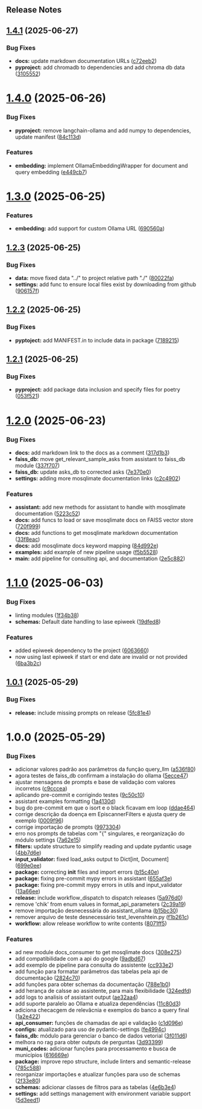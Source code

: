 Release Notes
---

## [1.4.1](https://github.com/Mosqlimate-project/mosqlimate-assistant/compare/1.4.0...1.4.1) (2025-06-27)


### Bug Fixes

* **docs:** update markdown documentation URLs ([c72eeb2](https://github.com/Mosqlimate-project/mosqlimate-assistant/commit/c72eeb23e154fa322648ed492e5fc67857efde15))
* **pyproject:** add chromadb to dependencies and add chroma db data ([3105552](https://github.com/Mosqlimate-project/mosqlimate-assistant/commit/310555260d174577e907c94c4cbafbe0ba8dbb60))

# [1.4.0](https://github.com/Mosqlimate-project/mosqlimate-assistant/compare/1.3.0...1.4.0) (2025-06-26)


### Bug Fixes

* **pyproject:** remove langchain-ollama and add numpy to dependencies, update manifest ([84c113d](https://github.com/Mosqlimate-project/mosqlimate-assistant/commit/84c113dfb9373610fa2cb3298d92b01c5cc69ac4))


### Features

* **embedding:** implement OllamaEmbeddingWrapper for document and query embedding ([e449cb7](https://github.com/Mosqlimate-project/mosqlimate-assistant/commit/e449cb785ce8b82bad80bc0b269c0e3d50b1ff44))

# [1.3.0](https://github.com/Mosqlimate-project/mosqlimate-assistant/compare/1.2.3...1.3.0) (2025-06-25)


### Features

* **embedding:** add support for custom Ollama URL ([690560a](https://github.com/Mosqlimate-project/mosqlimate-assistant/commit/690560a55c831b2c5d6d1ab44784037cb9be2ad4))

## [1.2.3](https://github.com/Mosqlimate-project/mosqlimate-assistant/compare/1.2.2...1.2.3) (2025-06-25)


### Bug Fixes

* **data:** move fixed data "../" to project relative path "./" ([80022fa](https://github.com/Mosqlimate-project/mosqlimate-assistant/commit/80022fa297c07a2192ab417ac07f3fa9690ddade))
* **settings:** add func to ensure local files exist by downloading from github ([906157f](https://github.com/Mosqlimate-project/mosqlimate-assistant/commit/906157fba9155ab339a5712fb911edf55cc7c455))

## [1.2.2](https://github.com/Mosqlimate-project/mosqlimate-assistant/compare/1.2.1...1.2.2) (2025-06-25)


### Bug Fixes

* **pyptoject:** add MANIFEST.in to include data in package ([7189215](https://github.com/Mosqlimate-project/mosqlimate-assistant/commit/71892159e79e88bd6d979e7f404d0c70c6c2b4c8))

## [1.2.1](https://github.com/Mosqlimate-project/mosqlimate-assistant/compare/1.2.0...1.2.1) (2025-06-25)


### Bug Fixes

* **pyproject:** add package data inclusion and specify files for poetry ([053f521](https://github.com/Mosqlimate-project/mosqlimate-assistant/commit/053f521eb8f0f89ff1458b918964007c3e8bce08))

# [1.2.0](https://github.com/Mosqlimate-project/mosqlimate-assistant/compare/1.1.0...1.2.0) (2025-06-23)


### Bug Fixes

* **docs:** add markdown link to the docs as a comment ([317d1b3](https://github.com/Mosqlimate-project/mosqlimate-assistant/commit/317d1b334b4c799bea2ee947bcdb90807db4f48e))
* **faiss_db:** move get_relevant_sample_asks from assistant to faiss_db module ([337f707](https://github.com/Mosqlimate-project/mosqlimate-assistant/commit/337f70792c0996b038ee2771fe58a8b7868497f0))
* **faiss_db:** update asks_db to corrected asks ([7e370e0](https://github.com/Mosqlimate-project/mosqlimate-assistant/commit/7e370e0ec7ab6326d0d360be8af445ac05d3d858))
* **settings:** adding more mosqlimate documentation links ([c2c4902](https://github.com/Mosqlimate-project/mosqlimate-assistant/commit/c2c4902accaa9891dd5e7bbd8c35cd3abf9f41e3))


### Features

* **assistant:** add new methods for assistant to handle with mosqlimate documentation ([5223c52](https://github.com/Mosqlimate-project/mosqlimate-assistant/commit/5223c522bdb05cad3a0c358ffe681ea96ca2ad38))
* **docs:** add funcs to load or save mosqlimate docs on FAISS vector store ([720f999](https://github.com/Mosqlimate-project/mosqlimate-assistant/commit/720f9995def6f26a817e674eb599af061f7e20af))
* **docs:** add functions to get mosqlimate markdown documentation ([33f8eac](https://github.com/Mosqlimate-project/mosqlimate-assistant/commit/33f8eac9c75c3f549e39edd66829047829436a79))
* **docs:** add mosqlimate docs keyword mapping ([84d992e](https://github.com/Mosqlimate-project/mosqlimate-assistant/commit/84d992e2eeea2f13b8c937254c723fd5a5dd7636))
* **examples:** add example of new pipeline usage ([f5b5528](https://github.com/Mosqlimate-project/mosqlimate-assistant/commit/f5b55281659d885cb824fe2d94f3c7d997979ab5))
* **main:** add pipeline for consulting api, and documentation ([2e5c882](https://github.com/Mosqlimate-project/mosqlimate-assistant/commit/2e5c882bca85fc319056aaac3a59305a162a0343))

# [1.1.0](https://github.com/Mosqlimate-project/mosqlimate-assistant/compare/1.0.1...1.1.0) (2025-06-03)


### Bug Fixes

* linting modules ([1f34b38](https://github.com/Mosqlimate-project/mosqlimate-assistant/commit/1f34b38392640b0c757578ba16224aa3d12e59c3))
* **schemas:** Default date handling to lase epiweek ([19dfed8](https://github.com/Mosqlimate-project/mosqlimate-assistant/commit/19dfed85e888d2cc01ee6d972f70c5996c39a704))


### Features

* added epiweek dependency to the project ([6063660](https://github.com/Mosqlimate-project/mosqlimate-assistant/commit/6063660d4c89d8fa4e6776bc469424ebf679377b))
* now using last epiweek if start or end date are invalid or not provided ([6ba3b2c](https://github.com/Mosqlimate-project/mosqlimate-assistant/commit/6ba3b2c098c76be7cd100454805c992491a30523))

## [1.0.1](https://github.com/Mosqlimate-project/mosqlimate-assistant/compare/1.0.0...1.0.1) (2025-05-29)


### Bug Fixes

* **release:** include missing prompts on release ([5fc81e4](https://github.com/Mosqlimate-project/mosqlimate-assistant/commit/5fc81e4f749344b20ae0a90c6226e5c11f2240bc))

# 1.0.0 (2025-05-29)


### Bug Fixes

* adicionar valores padrão aos parâmetros da função query_llm ([a536f80](https://github.com/Mosqlimate-project/mosqlimate-assistant/commit/a536f80770064d0d498c3dd836c806e96a0f73cf))
* agora testes de faiss_db confirmam a instalação do ollama ([5ecce47](https://github.com/Mosqlimate-project/mosqlimate-assistant/commit/5ecce47b309f85be1c107dc51af52e4ec73e56b1))
* ajustar mensagens de prompts e base de validação com valores incorretos ([c9cccea](https://github.com/Mosqlimate-project/mosqlimate-assistant/commit/c9cccea73051285958a0781d6af95acc636470cb))
* aplicando pre-commit e corrigindo testes ([9c50c10](https://github.com/Mosqlimate-project/mosqlimate-assistant/commit/9c50c103fca280f4eeadf343c1a5985e6eb8f69d))
* assistant examples formatting ([1a4130d](https://github.com/Mosqlimate-project/mosqlimate-assistant/commit/1a4130dae10f735e1f6f96d39b02e3100ac3829e))
* bug do pre-commit em que o isort e o black ficavam em loop ([ddae464](https://github.com/Mosqlimate-project/mosqlimate-assistant/commit/ddae464c1f26d2dfe3713c95c4f2b03d45f08e71))
* corrige descrição da doença em EpiscannerFilters e ajusta query de exemplo ([0009f96](https://github.com/Mosqlimate-project/mosqlimate-assistant/commit/0009f9679151e4c39b245890e02dd0cac7e866ee))
* corrige importação de prompts ([9973304](https://github.com/Mosqlimate-project/mosqlimate-assistant/commit/99733045f51fc75b1493ee17dd520891adf99b98))
* erro nos prompts de tabelas com "{" singulares, e reorganização do módulo settings ([7a62e15](https://github.com/Mosqlimate-project/mosqlimate-assistant/commit/7a62e159f41d66c8542725a3e276e4ca2185064e))
* **filters:** update structure to simplify reading and update pydantic usage ([4bb7d6e](https://github.com/Mosqlimate-project/mosqlimate-assistant/commit/4bb7d6edf228ee6572ee6add237c7dfda317eda1))
* **input_validator:** fixed load_asks output to Dict[int, Document] ([699e0ee](https://github.com/Mosqlimate-project/mosqlimate-assistant/commit/699e0ee99d4d7ea2cb60e6d22e406e556abae71d))
* **package:** correcting __init__ files and import errors ([b15c40e](https://github.com/Mosqlimate-project/mosqlimate-assistant/commit/b15c40eee4d4f3355779808826127753a6b59bc7))
* **package:** fixing pre-commit mypy errors in assistant ([655af3e](https://github.com/Mosqlimate-project/mosqlimate-assistant/commit/655af3e1c510aba727a54fe791aeb6527d28effb))
* **package:** fixing pre-commit mypy errors in utils and input_validator ([13a66ee](https://github.com/Mosqlimate-project/mosqlimate-assistant/commit/13a66ee7426f86bb9ee8d496ad8e7cfaa6f21fb2))
* **release:** include workflow_dispatch to dispatch releases ([5a976d0](https://github.com/Mosqlimate-project/mosqlimate-assistant/commit/5a976d0b77c30dcd3561535e361ad0e86734c392))
* remove 'chik' from enum values in format_api_parameters ([2c39a19](https://github.com/Mosqlimate-project/mosqlimate-assistant/commit/2c39a19e1bbe7fbf6684d92e05cb6bd89d7c39fa))
* remove importação desnecessária do assistant_ollama ([b15bc30](https://github.com/Mosqlimate-project/mosqlimate-assistant/commit/b15bc30a2a406a3f8bf70b1d27f8d1a970335b23))
* remover arquivo de teste desnecessário test_levenshtein.py ([f1b261c](https://github.com/Mosqlimate-project/mosqlimate-assistant/commit/f1b261c3daae49a403354a901da12501dba884ef))
* **workflow:** allow release workflow to write contents ([8071ff5](https://github.com/Mosqlimate-project/mosqlimate-assistant/commit/8071ff5563ac3d7eb3b5f369e53e50f45aaf26e5))


### Features

* ad new module docs_consumer to get mosqlimate docs ([308e275](https://github.com/Mosqlimate-project/mosqlimate-assistant/commit/308e2754c15d22a1c4d86656cadcdfa6c851c45a))
* add compatibilidade com a api do google ([9adbd67](https://github.com/Mosqlimate-project/mosqlimate-assistant/commit/9adbd67e35044b88ec9111e62a82738943cbe639))
* add exemplo de pipeline para consulta do assistente ([cc933e2](https://github.com/Mosqlimate-project/mosqlimate-assistant/commit/cc933e2df19f47afacf17ef4b13a34826230dc0a))
* add função para formatar parâmetros das tabelas pela api de documentação ([2824c70](https://github.com/Mosqlimate-project/mosqlimate-assistant/commit/2824c70e29c0d45559eacefa720375ad7de86f73))
* add funções para obter schemas da documentação ([788e1b0](https://github.com/Mosqlimate-project/mosqlimate-assistant/commit/788e1b0765b638e205e3116b83a280eb1948cd2e))
* add herança de calsse ao assistente, para mais flexibilidade ([324edfd](https://github.com/Mosqlimate-project/mosqlimate-assistant/commit/324edfd5479210515b818ed8b46051d2077731b6))
* add logs to analisis of assistant output ([ae32aa4](https://github.com/Mosqlimate-project/mosqlimate-assistant/commit/ae32aa400e9d0562c7235b93c6ce67553ab9e287))
* add suporte paralelo ao Ollama e atualiza dependências ([11c80d3](https://github.com/Mosqlimate-project/mosqlimate-assistant/commit/11c80d36e9f8ae84e1905a3eedec7ab4a8334d1f))
* adiciona checacgem de relevâcnia e exemplos do banco a query final ([1a2e422](https://github.com/Mosqlimate-project/mosqlimate-assistant/commit/1a2e422d270035b75c38951497e2789565ae34fe))
* **api_consumer:** funções de chamadas de api e validação ([c1d096e](https://github.com/Mosqlimate-project/mosqlimate-assistant/commit/c1d096e742c4e709b5363149964b15479f70c637))
* **configs:** atualizado para uso de pydantic-settings ([fe4994c](https://github.com/Mosqlimate-project/mosqlimate-assistant/commit/fe4994c33ccc8834554f17e41951b5aeb059663d))
* **faiss_db:** módulo para gerenciar o banco de dados vetorial ([3f011d6](https://github.com/Mosqlimate-project/mosqlimate-assistant/commit/3f011d657a4387a0344d3097eeb82986bc614fd2))
* melhora no rag para obter outputs de perguntas ([3d93399](https://github.com/Mosqlimate-project/mosqlimate-assistant/commit/3d9339917c83de9f570f53c409ec7676a9131453))
* **muni_codes:** adicionar funções para processamento e busca de municípios ([616669e](https://github.com/Mosqlimate-project/mosqlimate-assistant/commit/616669eead9a82cc01d43257dfcd2bcd371612f8))
* **package:** improve repo structure, include linters and semantic-release ([785c588](https://github.com/Mosqlimate-project/mosqlimate-assistant/commit/785c588e3372665eec6b08ab2e809c28168d21a1))
* reorganizar importações e atualizar funções para uso de schemas ([2f33e80](https://github.com/Mosqlimate-project/mosqlimate-assistant/commit/2f33e802a589133967f230c1a7baa554878b6e83))
* **schemas:** adicionar classes de filtros para as tabelas ([4e6b3e4](https://github.com/Mosqlimate-project/mosqlimate-assistant/commit/4e6b3e44cd9f27252c7ba2bb1b355edefbc4f7f5))
* **settings:** add settings management with environment variable support ([5d3eed1](https://github.com/Mosqlimate-project/mosqlimate-assistant/commit/5d3eed1432ec6c8c3035de37a2aebeb19d49870a))
